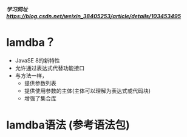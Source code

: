 ##### 学习网址 https://blog.csdn.net/weixin_38405253/article/details/103453495

# lamdba？
- JavaSE 8的新特性
- 允许通过表达式代替功能接口
- 与方法一样，
  - 提供参数列表 
  - 提供使用参数的主体(主体可以理解为表达式或代码块)
  - 增强了集合库

# lamdba语法 (参考语法包)


